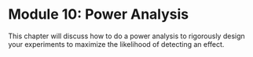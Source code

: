 # Module 10: Power Analysis

This chapter will discuss how to do a power analysis to rigorously design your experiments to maximize the likelihood of detecting an effect.